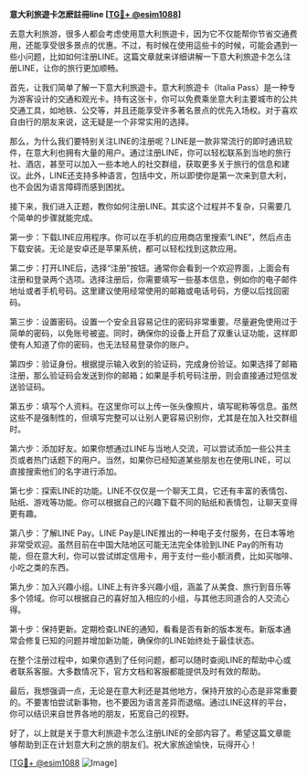 **意大利旅遊卡怎麽註冊line [[TG💪+ @esim1088](https://t.me/s/esim1088)]**

去意大利旅游，很多人都会考虑使用意大利旅遊卡，因为它不仅能帮你节省交通费用，还能享受很多景点的优惠。不过，有时候在使用這些卡的时候，可能会遇到一些小问题，比如如何注册LINE。这篇文章就来详细讲解一下意大利旅遊卡怎么注册LINE，让你的旅行更加顺畅。

首先，让我们简单了解一下意大利旅遊卡。意大利旅遊卡（Italia Pass）是一种专为游客设计的交通和观光卡。持有这张卡，你可以免费乘坐意大利主要城市的公共交通工具，如地铁、公交等，并且还能享受许多著名景点的优先入场权。对于喜欢自由行的朋友来说，这无疑是一个非常实用的选择。

那么，为什么我们要特别关注LINE的注册呢？LINE是一款非常流行的即时通讯软件，在意大利也拥有大量的用户。通过注册LINE，你可以轻松联系到当地的旅行社、酒店，甚至可以加入一些本地人的社交群组，获取更多关于旅行的信息和建议。此外，LINE还支持多种语言，包括中文，所以即使你是第一次来到意大利，也不会因为语言障碍而感到困扰。

接下来，我们进入正题，教你如何注册LINE。其实这个过程并不复杂，只需要几个简单的步骤就能完成。

第一步：下载LINE应用程序。你可以在手机的应用商店里搜索“LINE”，然后点击下载安装。无论是安卓还是苹果系统，都可以轻松找到这款应用。

第二步：打开LINE后，选择“注册”按钮。通常你会看到一个欢迎界面，上面会有注册和登录两个选项。选择注册后，你需要填写一些基本信息，例如你的电子邮件地址或者手机号码。这里建议使用经常使用的邮箱或电话号码，方便以后找回密码。

第三步：设置密码。设置一个安全且容易记住的密码非常重要。尽量避免使用过于简单的密码，以免账号被盗。同时，确保你的设备上开启了双重认证功能，这样即使有人知道了你的密码，也无法轻易登录你的账户。

第四步：验证身份。根据提示输入收到的验证码，完成身份验证。如果选择了邮箱注册，那么验证码会发送到你的邮箱；如果是手机号码注册，则会直接通过短信发送验证码。

第五步：填写个人资料。在这里你可以上传一张头像照片，填写昵称等信息。虽然这些不是强制性的，但填写完整可以让别人更容易识别你，尤其是在加入社交群组时。

第六步：添加好友。如果你想通过LINE与当地人交流，可以尝试添加一些公共主页或者热门话题下的用户。当然，如果你已经知道某些朋友也在使用LINE，可以直接搜索他们的名字进行添加。

第七步：探索LINE的功能。LINE不仅仅是一个聊天工具，它还有丰富的表情包、贴纸、游戏等功能。你可以根据自己的兴趣下载不同的贴纸和表情包，让聊天变得更有趣。

第八步：了解LINE Pay。LINE Pay是LINE推出的一种电子支付服务，在日本等地非常受欢迎。虽然目前在中国大陆地区可能无法完全体验到LINE Pay的所有功能，但在意大利，你可以尝试绑定信用卡，用于支付一些小额消费，比如买咖啡、小吃之类的东西。

第九步：加入兴趣小组。LINE上有许多兴趣小组，涵盖了从美食、旅行到音乐等多个领域。你可以根据自己的喜好加入相应的小组，与其他志同道合的人交流心得。

第十步：保持更新。定期检查LINE的通知，看看是否有新的版本发布。新版本通常会修复已知的问题并增加新功能，确保你的LINE始终处于最佳状态。

在整个注册过程中，如果你遇到了任何问题，都可以随时查阅LINE的帮助中心或者联系客服。大多数情况下，官方文档和客服都能提供及时有效的帮助。

最后，我想强调一点，无论是在意大利还是其他地方，保持开放的心态是非常重要的。不要害怕尝试新事物，也不要因为语言差异而退缩。通过LINE这样的平台，你可以结识来自世界各地的朋友，拓宽自己的视野。

好了，以上就是关于意大利旅遊卡怎么注册LINE的全部内容了。希望这篇文章能够帮助到正在计划意大利之旅的朋友们。祝大家旅途愉快，玩得开心！

[[TG💪+ @esim1088](https://t.me/s/esim1088) ![Image](https://i.postimg.cc/4NQfJmqS/Snipaste-2025-05-13-00-14-12.png)]